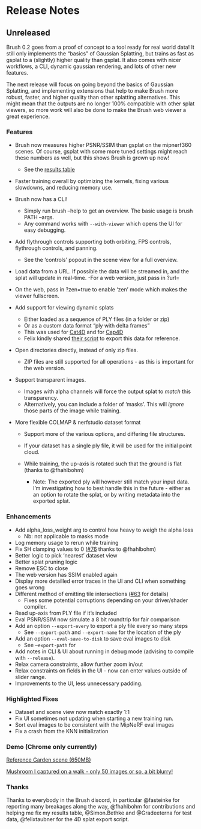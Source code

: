 # Release Notes

## Unreleased

Brush 0.2 goes from a proof of concept to a tool ready for real world data! It still only implements the “basics” of Gaussian Splatting, but trains as fast as gsplat to a (slightly) higher quality than gsplat. It also comes with nicer workflows, a CLI, dynamic gaussian rendering, and lots of other new features.

The next release will focus on going beyond the basics of Gaussian Splatting, and implementing extensions that help to make Brush more robust, faster, and higher quality than other splatting alternatives. This might mean that the outputs are no longer 100% compatible with other splat viewers, so more work will also be done to make the Brush web viewer a great experience.

### Features

- Brush now measures higher PSNR/SSIM than gsplat on the mipnerf360 scenes. Of course, gsplat with some more tuned settings might reach these numbers as well, but this shows Brush is grown up now!
  - See the [results table](https://github.com/ArthurBrussee/brush?tab=readme-ov-file#results)

- Faster training overall by optimizing the kernels, fixing various slowdowns, and reducing memory use.

- Brush now has a CLI!
  - Simply run brush –help to get an overview. The basic usage is brush PATH –args.
  - Any command works with `--with-viewer` which opens the UI for easy debugging.

- Add flythrough controls supporting both orbiting, FPS controls, flythrough controls, and panning.
  - See the ‘controls’ popout in the scene view for a full overview.

- Load data from a URL. If possible the data will be streamed in, and the splat will update in real-time.
  -For a web version, just pass in ?url=

- On the web, pass in ?zen=true to enable ‘zen’ mode which makes the viewer fullscreen.

- Add support for viewing dynamic splats
  - Either loaded as a sequence of PLY files (in a folder or zip)
  - Or as a custom data format “ply with delta frames”
  - This was used for [Cat4D](https://cat-4d.github.io/) and for [Cap4D](https://felixtaubner.github.io/cap4d/)
  - Felix kindly shared [their script](https://github.com/felixtaubner/brush_avatar/) to export this data for reference.

- Open directories directly, instead of only zip files.
  - ZIP files are still supported for all operations - as this is important for the web version.

- Support transparent images.
  - Images with alpha channels will force the output splat to _match_ this transparency.
  - Alternatively, you can include a folder of ‘masks’. This will _ignore_ those parts of the image while training.

- More flexible COLMAP & nerfstudio dataset format
  - Support more of the various options, and differing file structures.
  - If your dataset has a single ply file, it will be used for the initial point cloud.

  - While training, the up-axis is rotated such that the ground is flat (thanks to @fhahlbohm)
    - Note: The exported ply will however still match your input data. I’m investigating how to best handle this in the future - either as an option to rotate the splat, or by writing metadata into the exported splat.

### Enhancements

- Add alpha_loss_weight arg to control how heavy to weigh the alpha loss
  - Nb: not applicable to masks mode
- Log memory usage to rerun while training
- Fix SH clamping values to 0 ([#76](https://github.com/ArthurBrussee/brush/pull/76) thanks to @fhahlbohm)
- Better logic to pick ‘nearest’ dataset view
- Better splat pruning logic
- Remove ESC to close
- The web version has SSIM enabled again
- Display more detailled error traces in the UI and CLI when something goes wrong
- Different method of emitting tile intersections ([#63](https://github.com/ArthurBrussee/brush/pull/63) for details)
  - Fixes some potential corruptions depending on your driver/shader compiler.
- Read up-axis from PLY file if it’s included
- Eval PSNR/SSIM now simulate a 8 bit roundtrip for fair comparison
- Add an option `--export-every` to export a ply file every so many steps
  - See `--export-path` and `--export-name` for the location of the ply
- Add an option `--eval-save-to-disk` to save eval images to disk
  - See `–export-path` for
- Add notes in CLI & UI about running in debug mode (advising to compile with  `--release`).
- Relax camera constraints, allow further zoom in/out
- Relax constraints on fields in the UI - now can enter values outside of slider range.
- Improvements to the UI, less unnecessary padding.

### Highlighted Fixes
- Dataset and scene view now match exactly 1:1
- Fix UI sometimes not updating when starting a new training run.
- Sort eval images to be consistent with the MipNeRF eval images
- Fix a crash from the KNN initialization

### Demo (Chrome only currently)

[Reference Garden scene (650MB)](https://arthurbrussee.github.io/brush-demo/?url=https://f005.backblazeb2.com/file/brush-splats-bakfiets/garden.ply&focal=1.0&zen=true)

[Mushroom I captured on a walk - only 50 images or so, a bit blurry!](https://arthurbrussee.github.io/brush-demo/?url=https://f005.backblazeb2.com/file/brush-splats-bakfiets/mushroom_centered.ply&zen=true&focal=1.5)

### Thanks

Thanks to everybody in the Brush discord, in particular @fasteinke for reporting many breakages along the way, @fhahlbohm for contributions and helping me fix my results table, @Simon.Bethke and @Gradeeterna for test data, @felixtaubner for the 4D splat export script.
